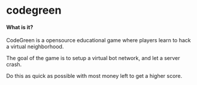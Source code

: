# codegreen
#### What is it?<br />

CodeGreen is a opensource educational game where players learn to hack a virtual neighborhood.

The goal of the game is to setup a virtual bot network, and let a server crash.

Do this as quick as possible with most money left to get a higher score.
